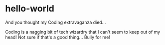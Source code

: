 # hello-world
And you thought my Coding extravaganza died...

Coding is a nagging bit of tech wizardry that I can't seem to keep out of my head!
Not sure if that's a good thing...
Bully for me!
